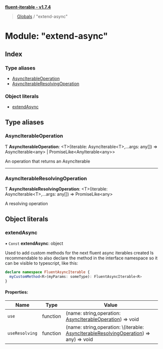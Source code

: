 **[fluent-iterable - v1.7.4](../README.md)**

> [Globals](../README.md) / "extend-async"

# Module: "extend-async"

## Index

### Type aliases

* [AsyncIterableOperation](_extend_async_.md#asynciterableoperation)
* [AsyncIterableResolvingOperation](_extend_async_.md#asynciterableresolvingoperation)

### Object literals

* [extendAsync](_extend_async_.md#extendasync)

## Type aliases

### AsyncIterableOperation

Ƭ  **AsyncIterableOperation**: \<T>(iterable: AsyncIterable\<T>,...args: any[]) => AsyncIterable\<any> \| PromiseLike\<AnyIterable\<any>>

An operation that returns an AsyncIterable

___

### AsyncIterableResolvingOperation

Ƭ  **AsyncIterableResolvingOperation**: \<T>(iterable: AsyncIterable\<T>,...args: any[]) => PromiseLike\<any>

A resolving operation

## Object literals

### extendAsync

▪ `Const` **extendAsync**: object

Used to add custom methods for the next fluent async iterables created
Is recommendable to also declare the method in the interface namespace so it can be visible to typescript, like this:
```ts
declare namespace FluentAsyncIterable {
  myCustomMethod<R>(myParams: someType): FluentAsyncIterable<R>
}
```

#### Properties:

Name | Type | Value |
------ | ------ | ------ |
`use` | function | (name: string,operation: [AsyncIterableOperation](\_extend\_async\_.md#asynciterableoperation)) => void |
`useResolving` | function | (name: string,operation: \\<T>(iterable: [AsyncIterableResolvingOperation](\_extend\_async\_.md#asynciterableresolvingoperation)) => any) => void |
